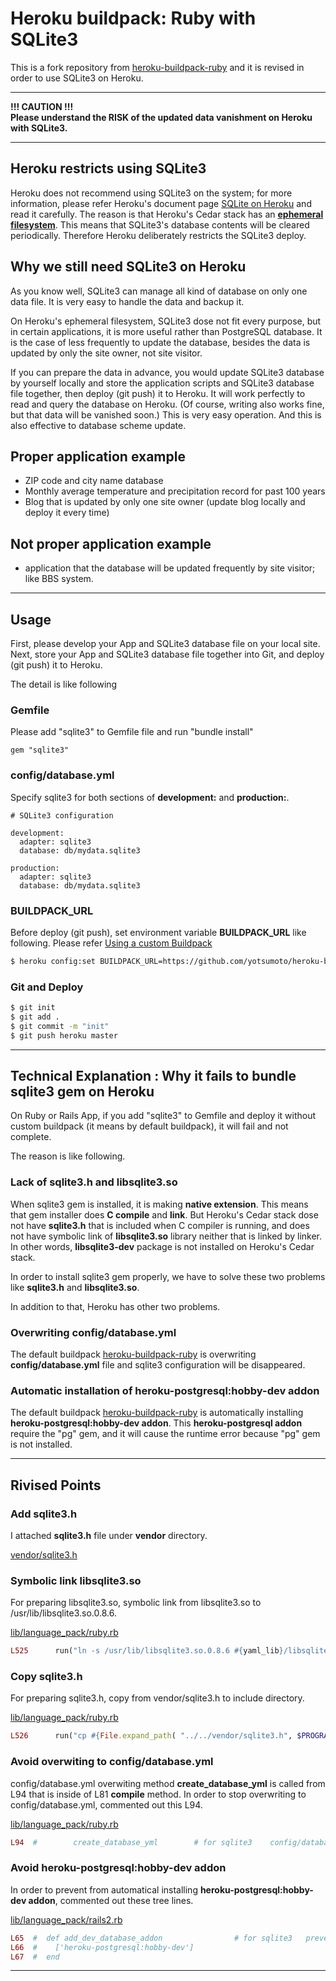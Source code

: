 Heroku buildpack: Ruby with SQLite3
===================================

This is a fork repository from [heroku-buildpack-ruby](https://github.com/heroku/heroku-buildpack-ruby)
and it is revised in order to use SQLite3 on Heroku.

***
**!!! CAUTION !!!**  
**Please understand the RISK of the updated data vanishment on Heroku with SQLite3.**
***


Heroku restricts using SQLite3
-----
Heroku does not recommend using SQLite3 on the system; for more information, 
please refer Heroku's document page [SQLite on Heroku](https://devcenter.heroku.com/articles/sqlite3)
and read it carefully.
The reason is that Heroku's Cedar stack has an 
**[ephemeral filesystem](https://devcenter.heroku.com/articles/dynos#ephemeral-filesystem)**.
This means that SQLite3's database contents will be cleared periodically.
Therefore Heroku deliberately restricts the SQLite3 deploy.


Why we still need SQLite3 on Heroku
-----
As you know well, SQLite3 can manage all kind of database on only one data file.
It is very easy to handle the data and backup it.

On Heroku's ephemeral filesystem, SQLite3 dose not fit every purpose, 
but in certain applications, it is more useful rather than PostgreSQL database.
It is the case of less frequently to update the database, besides 
the data is updated by only the site owner, not site visitor.

If you can prepare the data in advance,
you would update SQLite3 database by yourself locally and
store the application scripts and SQLite3 database file together,
then deploy (git push) it to Heroku.
It will work perfectly to read and query the database on Heroku.
(Of course, writing also works fine, but that data will be vanished soon.)
This is very easy operation.
And this is also effective to database scheme update.


Proper application example
-----
* ZIP code and city name database
* Monthly average temperature and precipitation record for past 100 years
* Blog that is updated by only one site owner (update blog locally and deploy it every time)


Not proper application example
-----
* application that the database will be updated frequently by site visitor; like BBS system.  


***


Usage
-----
First, please develop your App and SQLite3 database file on your local site.
Next, store your App and SQLite3 database file together into Git,
and deploy (git push) it to Heroku.

The detail is like following


### Gemfile
Please add "sqlite3" to Gemfile file and run "bundle install"

    gem "sqlite3"



### config/database.yml
Specify sqlite3 for both sections of **development:** and **production:**.

    # SQLite3 configuration

    development:
      adapter: sqlite3
      database: db/mydata.sqlite3

    production:
      adapter: sqlite3
      database: db/mydata.sqlite3



  
### BUILDPACK_URL
Before deploy (git push), set environment variable **BUILDPACK_URL** like following.
Please refer [Using a custom Buildpack](https://devcenter.heroku.com/articles/buildpacks#using-a-custom-buildpack)

```sh
$ heroku config:set BUILDPACK_URL=https://github.com/yotsumoto/heroku-buildpack-ruby-with-sqlite3
```



### Git and Deploy

```sh
$ git init
$ git add .
$ git commit -m "init"
$ git push heroku master
```  


***


Technical Explanation : Why it fails to bundle sqlite3 gem on Heroku
-----
On Ruby or Rails App, if you add "sqlite3" to Gemfile and deploy it
without custom buildpack (it means by default buildpack),
it will fail and not complete.

The reason is like following.


### Lack of **sqlite3.h** and **libsqlite3.so**
When sqlite3 gem is installed, it is making **native extension**.
This means that gem installer does **C compile** and **link**.
But Heroku's Cedar stack dose not have **sqlite3.h** that is included when C compiler is running,
and does not have symbolic link of **libsqlite3.so** library neither that is linked by linker.
In other words, **libsqlite3-dev** package is not installed on Heroku's Cedar stack.

In order to install sqlite3 gem properly,
we have to solve these two problems like **sqlite3.h** and **libsqlite3.so**.

In addition to that, Heroku has other two problems.


### Overwriting **config/database.yml** 
The default buildpack [heroku-buildpack-ruby](https://github.com/heroku/heroku-buildpack-ruby)
is overwriting **config/database.yml**  file and
sqlite3 configuration will be disappeared.


### Automatic installation of **heroku-postgresql:hobby-dev addon**
The default buildpack [heroku-buildpack-ruby](https://github.com/heroku/heroku-buildpack-ruby)
is automatically installing **heroku-postgresql:hobby-dev addon**.
This **heroku-postgresql addon** require the "pg" gem,
and it will cause the runtime error because "pg" gem is not installed.  


***


Rivised Points
-----



### Add sqlite3.h
I attached **sqlite3.h** file under **vendor** directory.

[vendor/sqlite3.h](https://github.com/yotsumoto/heroku-buildpack-ruby-with-sqlite3/blob/master/vendor/sqlite3.h)


### Symbolic link libsqlite3.so
For preparing libsqlite3.so, symbolic link from libsqlite3.so to /usr/lib/libsqlite3.so.0.8.6.

[lib/language_pack/ruby.rb](https://github.com/yotsumoto/heroku-buildpack-ruby-with-sqlite3/blob/master/lib/language_pack/ruby.rb)
```ruby
L525      run("ln -s /usr/lib/libsqlite3.so.0.8.6 #{yaml_lib}/libsqlite3.so")                        # for sqlite3   make symbolic link
```

### Copy sqlite3.h
For preparing sqlite3.h, copy from vendor/sqlite3.h to include directory.

[lib/language_pack/ruby.rb](https://github.com/yotsumoto/heroku-buildpack-ruby-with-sqlite3/blob/master/lib/language_pack/ruby.rb)
```ruby
L526      run("cp #{File.expand_path( "../../vendor/sqlite3.h", $PROGRAM_NAME )} #{yaml_include}")   # for sqlite3   prepare sqlite3.h
```



### Avoid overwiting to config/database.yml
config/database.yml overwiting method **create_database_yml** is called from L94
that is inside of  L81 **compile** method. 
In order to stop overwriting to config/database.yml, commented out this L94.

[lib/language_pack/ruby.rb](https://github.com/yotsumoto/heroku-buildpack-ruby-with-sqlite3/blob/master/lib/language_pack/ruby.rb)
```ruby
L94  #        create_database_yml        # for sqlite3    config/database.yml  should be kept intact
```


### Avoid heroku-postgresql:hobby-dev addon
In order to prevent from automatical installing **heroku-postgresql:hobby-dev addon**,
commented out these tree lines.

[lib/language_pack/rails2.rb](https://github.com/yotsumoto/heroku-buildpack-ruby-with-sqlite3/blob/master/lib/language_pack/rails2.rb)
```ruby
L65  #  def add_dev_database_addon                # for sqlite3   prevent from forcing addon 'heroku-postgresql:hobby-dev'
L66  #    ['heroku-postgresql:hobby-dev']
L67  #  end
```


***


